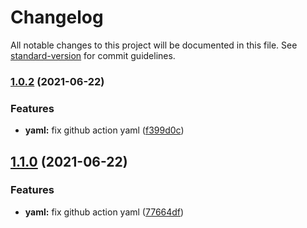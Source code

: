 # Changelog

All notable changes to this project will be documented in this file. See [standard-version](https://github.com/conventional-changelog/standard-version) for commit guidelines.

### [1.0.2](https://github.com/tuya/tuya-connector-nodejs/compare/v1.0.0...v1.0.2) (2021-06-22)


### Features

* **yaml:** fix github action yaml ([f399d0c](https://github.com/tuya/tuya-connector-nodejs/commit/f399d0c20401d888af96ef9ce5b53dbb92ae0485))

## [1.1.0](https://github.com/tuya/tuya-connector-nodejs/compare/v1.0.0...v1.1.0) (2021-06-22)


### Features

* **yaml:** fix github action yaml ([77664df](https://github.com/tuya/tuya-connector-nodejs/commit/77664df2783e08b985b0f7bb146ddc4c401b397f))
